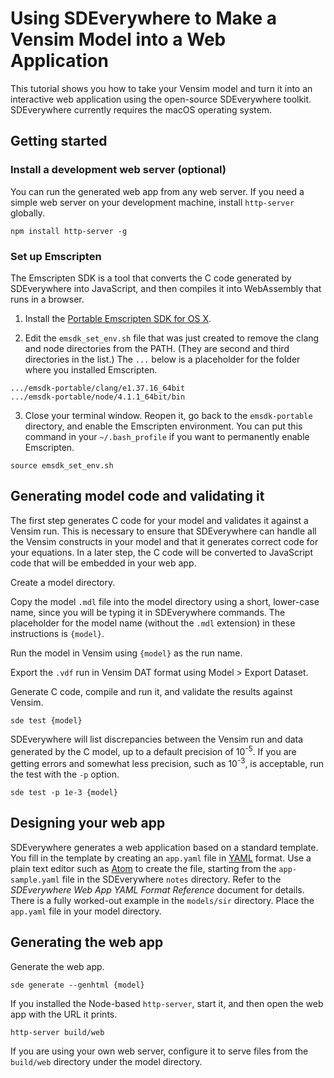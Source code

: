 # Using SDEverywhere to Make a Vensim Model into a Web Application

This tutorial shows you how to take your Vensim model and turn it into an interactive web application using the open-source SDEverywhere toolkit. SDEverywhere currently requires the macOS operating system.

## Getting started

### Install a development web server (optional)

You can run the generated web app from any web server. If you need a simple web server on your development machine, install `http-server` globally.
~~~
npm install http-server -g
~~~

### Set up Emscripten

The Emscripten SDK is a tool that converts the C code generated by SDEverywhere into JavaScript, and then compiles it into WebAssembly that runs in a browser.

1. Install the [Portable Emscripten SDK for OS X](http://kripken.github.io/emscripten-site/docs/getting_started/downloads.html).

2. Edit the `emsdk_set_env.sh` file that was just created to remove the clang and node directories from the PATH. (They are second and third directories in the list.) The `...` below is a placeholder for the folder where you installed Emscripten.
~~~
.../emsdk-portable/clang/e1.37.16_64bit
.../emsdk-portable/node/4.1.1_64bit/bin
~~~

3. Close your terminal window. Reopen it, go back to the `emsdk-portable` directory, and enable the Emscripten environment. You can put this command in your `~/.bash_profile` if you want to permanently enable Emscripten.
~~~
source emsdk_set_env.sh
~~~

## Generating model code and validating it

The first step generates C code for your model and validates it against a Vensim run. This is necessary to ensure that SDEverywhere can handle all the Vensim constructs in your model and that it generates correct code for your equations. In a later step, the C code will be converted to JavaScript code that will be embedded in your web app.

Create a model directory.

Copy the model `.mdl` file into the model directory using a short, lower-case name, since you will be typing it in SDEverywhere commands. The placeholder for the model name (without the `.mdl` extension) in these instructions is `{model}`.

Run the model in Vensim using `{model}` as the run name.

Export the `.vdf` run in Vensim DAT format using Model > Export Dataset.

Generate C code, compile and run it, and validate the results against Vensim.
~~~
sde test {model}
~~~

SDEverywhere will list discrepancies between the Vensim run and data generated by the C model, up to a default precision of 10<sup>-5</sup>. If you are getting errors and somewhat less precision, such as 10<sup>-3</sup>, is acceptable, run the test with the `-p` option.

~~~
sde test -p 1e-3 {model}
~~~

## Designing your web app

SDEverywhere generates a web application based on a standard template. You fill in the template by creating an `app.yaml` file in [YAML](http://nodeca.github.io/js-yaml/) format. Use a plain text editor such as [Atom](https://atom.io/) to create the file, starting from the `app-sample.yaml` file in the SDEverywhere `notes` directory. Refer to the *SDEverywhere Web App YAML Format Reference* document for details. There is a fully worked-out example in the `models/sir` directory. Place the `app.yaml` file in your model directory.

## Generating the web app

Generate the web app.
~~~
sde generate --genhtml {model}
~~~

If you installed the Node-based `http-server`, start it, and then open the web app with the URL it prints.
~~~
http-server build/web
~~~

If you are using your own web server, configure it to serve files from the `build/web` directory under the model directory.
